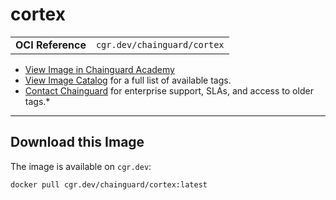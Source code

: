 <!--monopod:start-->
# cortex
| | |
| - | - |
| **OCI Reference** | `cgr.dev/chainguard/cortex` |


* [View Image in Chainguard Academy](https://edu.chainguard.dev/chainguard/chainguard-images/reference/cortex/overview/)
* [View Image Catalog](https://console.enforce.dev/images/catalog) for a full list of available tags.
* [Contact Chainguard](https://www.chainguard.dev/chainguard-images) for enterprise support, SLAs, and access to older tags.*

---
<!--monopod:end-->

<!--overview:start-->

<!--overview:end-->

<!--getting:start-->
## Download this Image
The image is available on `cgr.dev`:

```
docker pull cgr.dev/chainguard/cortex:latest
```
<!--getting:end-->

<!--body:start--><!--body:end-->
